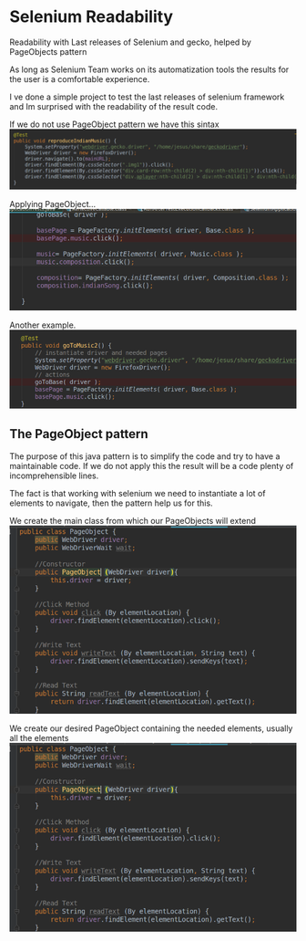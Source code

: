# Selenium Readability
Readability with Last releases of Selenium and gecko, helped by PageObjects pattern 

As long as Selenium Team works on its automatization tools the results for the user is
a comfortable experience.

I ve done a simple project to test the last releases of selenium framework and Im surprised with
the readability of the result code.

If we do not use PageObject pattern we have this sintax
![](https://github.com/delalama/SeleniumReadability/blob/master/seleniumExample/1)

Applying PageObject...
![](https://github.com/delalama/SeleniumReadability/blob/master/seleniumExample/3.png)

Another example.
![](https://github.com/delalama/SeleniumReadability/blob/master/seleniumExample/2.png)

The PageObject pattern
---
The purpose of this java pattern is to simplify the code and try to have a maintainable code.
If we do not apply this the result will be a code plenty of incomprehensible lines.

The fact is that working with selenium we need to instantiate a lot of elements to navigate,
then the pattern help us for this.

We create the main class from which our PageObjects will extend
![](https://github.com/delalama/SeleniumReadability/blob/master/seleniumExample/5.png)

We create our desired PageObject containing the needed elements, usually all the elements
![](https://github.com/delalama/SeleniumReadability/blob/master/seleniumExample/5.png)
